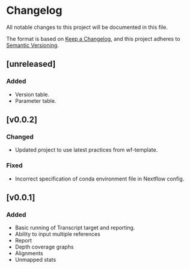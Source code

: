 # Changelog
All notable changes to this project will be documented in this file.

The format is based on [Keep a Changelog](https://keepachangelog.com/en/1.0.0/),
and this project adheres to [Semantic Versioning](https://semver.org/spec/v2.0.0.html).

## [unreleased]
### Added
- Version table.
- Parameter table.

## [v0.0.2]
### Changed
- Updated project to use latest practices from wf-template.
### Fixed
- Incorrect specification of conda environment file in Nextflow config.

## [v0.0.1]
### Added
- Basic running of Transcript target and reporting.
- Ability to input multiple references
- Report
- Depth coverage graphs
- Alignments
- Unmapped stats

